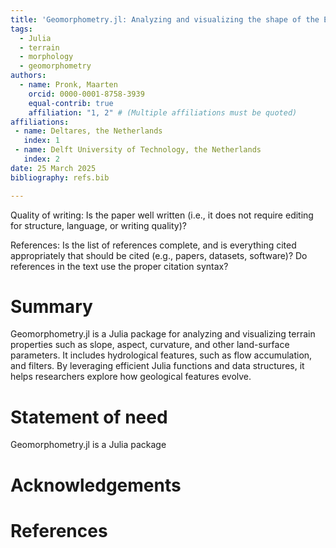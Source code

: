 ```yaml
---
title: 'Geomorphometry.jl: Analyzing and visualizing the shape of the Earth in Julia'
tags:
  - Julia
  - terrain
  - morphology
  - geomorphometry
authors:
  - name: Pronk, Maarten
    orcid: 0000-0001-8758-3939
    equal-contrib: true
    affiliation: "1, 2" # (Multiple affiliations must be quoted)
affiliations:
 - name: Deltares, the Netherlands
   index: 1
 - name: Delft University of Technology, the Netherlands
   index: 2
date: 25 March 2025
bibliography: refs.bib

---
```



Quality of writing: Is the paper well written (i.e., it does not require editing for structure, language, or writing quality)?

References: Is the list of references complete, and is everything cited appropriately that should be cited (e.g., papers, datasets, software)? Do references in the text use the proper citation syntax?


# Summary
<!-- A summary describing the high-level functionality and purpose of the software for a diverse, non-specialist audience. -->

Geomorphometry.jl is a Julia package for analyzing and visualizing terrain properties such as slope, aspect, curvature, and other land-surface parameters. It includes hydrological features, such as flow accumulation, and filters. By leveraging efficient Julia functions and data structures, it helps researchers explore how geological features evolve.


# Statement of need
<!-- A Statement of need section that clearly illustrates the research purpose of the software and places it in the context of related work. -->
Geomorphometry.jl is a Julia package

<!-- State of the field: Do the authors describe how this software compares to other commonly-used packages? -->


# Acknowledgements


# References
